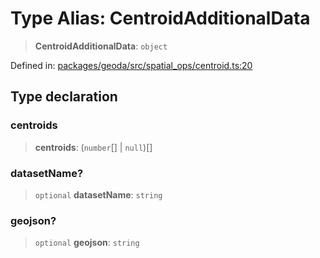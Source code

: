 # Type Alias: CentroidAdditionalData

> **CentroidAdditionalData**: `object`

Defined in: [packages/geoda/src/spatial\_ops/centroid.ts:20](https://github.com/GeoDaCenter/openassistant/blob/2c7e2a603db0fcbd6603996e5ea15006191c5f7f/packages/geoda/src/spatial_ops/centroid.ts#L20)

## Type declaration

### centroids

> **centroids**: (`number`[] \| `null`)[]

### datasetName?

> `optional` **datasetName**: `string`

### geojson?

> `optional` **geojson**: `string`
